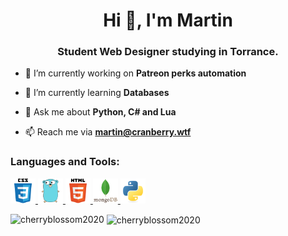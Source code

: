 <h1 align="center">Hi 👋, I'm Martin</h1>
<h3 align="center">Student Web Designer studying in Torrance.</h3>

- 🔭 I’m currently working on **Patreon perks automation**

- 🌱 I’m currently learning **Databases**

- 💬 Ask me about **Python, C# and Lua**

- 📫 Reach me via **martin@cranberry.wtf**


<h3 align="left">Languages and Tools:</h3>
<p align="left"> <a href="https://www.w3schools.com/css/" target="_blank"> <img src="https://raw.githubusercontent.com/devicons/devicon/master/icons/css3/css3-original-wordmark.svg" alt="css3" width="40" height="40"/> </a> <a href="https://golang.org" target="_blank"> <img src="https://raw.githubusercontent.com/devicons/devicon/master/icons/go/go-original.svg" alt="go" width="40" height="40"/> </a> <a href="https://www.w3.org/html/" target="_blank"> <img src="https://raw.githubusercontent.com/devicons/devicon/master/icons/html5/html5-original-wordmark.svg" alt="html5" width="40" height="40"/> </a> <a href="https://www.mongodb.com/" target="_blank"> <img src="https://raw.githubusercontent.com/devicons/devicon/master/icons/mongodb/mongodb-original-wordmark.svg" alt="mongodb" width="40" height="40"/> </a> <a href="https://www.python.org" target="_blank"> <img src="https://raw.githubusercontent.com/devicons/devicon/master/icons/python/python-original.svg" alt="python" width="40" height="40"/> </a> </p>

<p><img align="left" src="https://github-readme-stats.vercel.app/api/top-langs?username=cherryblossom2020&show_icons=true&locale=en&layout=compact" alt="cherryblossom2020" /></p>

<p>&nbsp;<img align="center" src="https://github-readme-stats.vercel.app/api?username=cherryblossom2020&show_icons=true&locale=en" alt="cherryblossom2020" /></p>
